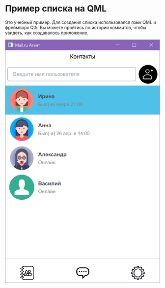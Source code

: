 # Пример списка на QML
Это учебный пример. Для создания списка использовался язык QML и фреймворк Qt5.
Вы можете пройтись по истории коммитов, чтобы увидеть, как создавалось приложение.

![Alt text](/screenshots/simple_list.png?raw=true "Главное окно приложения")
